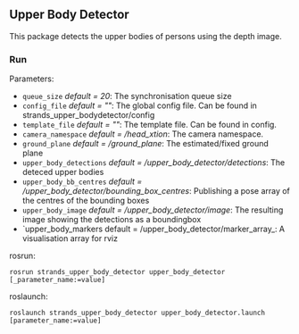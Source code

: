 ## Upper Body Detector
This package detects the upper bodies of persons using the depth image.

### Run
Parameters:
* `queue_size` _default = 20_: The synchronisation queue size
* `config_file` _default = ""_: The global config file. Can be found in strands_upper_bodydetector/config
* `template_file` _default = ""_: The template file. Can be found in config.
* `camera_namespace` _default = /head_xtion_: The camera namespace.
* `ground_plane` _default = /ground_plane_: The estimated/fixed ground plane
* `upper_body_detections` _default = /upper_body_detector/detections_: The deteced upper bodies
* `upper_body_bb_centres` _default = /upper_body_detector/bounding_box_centres_: Publishing a pose array of the centres of the bounding boxes
* `upper_body_image` _default = /upper_body_detector/image_: The resulting image showing the detections as a boundingbox
* `upper_body_markers default = /upper_body_detector/marker_array_: A visualisation array for rviz


rosrun:
```
rosrun strands_upper_body_detector upper_body_detector [_parameter_name:=value]
```

roslaunch:
```
roslaunch strands_upper_body_detector upper_body_detector.launch [parameter_name:=value]
```

